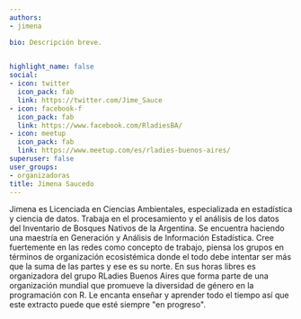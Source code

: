 ```yaml
---
authors:
- jimena

bio: Descripción breve. 

  
highlight_name: false
social:
- icon: twitter
  icon_pack: fab
  link: https://twitter.com/Jime_Sauce
- icon: facebook-f
  icon_pack: fab
  link: https://www.facebook.com/RladiesBA/
- icon: meetup
  icon_pack: fab
  link: https://www.meetup.com/es/rladies-buenos-aires/
superuser: false
user_groups: 
- organizadoras
title: Jimena Saucedo
---
```


Jimena es Licenciada en Ciencias Ambientales, especializada en estadística y ciencia de datos. Trabaja en el procesamiento y el análisis de los datos del Inventario de Bosques Nativos de la Argentina. Se encuentra haciendo una maestría en Generación y Análisis de Información Estadística. Cree fuertemente en las redes como  concepto  de trabajo, piensa los grupos en términos de organización ecosistémica donde el todo debe intentar ser más que la suma de las partes y ese es su norte. En sus horas libres es organizadora del grupo RLadies Buenos Aires que forma parte de una organización mundial que promueve la diversidad de género en la programación con R. Le encanta enseñar y aprender todo el tiempo así que este extracto puede que esté siempre "en progreso".
